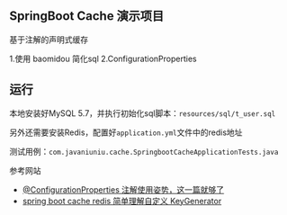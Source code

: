 ## SpringBoot Cache 演示项目

基于注解的声明式缓存

1.使用 baomidou 简化sql
2.ConfigurationProperties 

## 运行

本地安装好MySQL 5.7，并执行初始化sql脚本：`resources/sql/t_user.sql`

另外还需要安装Redis，配置好`application.yml`文件中的redis地址

测试用例：`com.javaniuniu.cache.SpringbootCacheApplicationTests.java`

参考网站
- [@ConfigurationProperties 注解使用姿势，这一篇就够了](https://blog.csdn.net/yusimiao/article/details/97622666)
- [spring boot cache redis 简单理解自定义 KeyGenerator](https://blog.51cto.com/5013162/2407951?source=dra)

